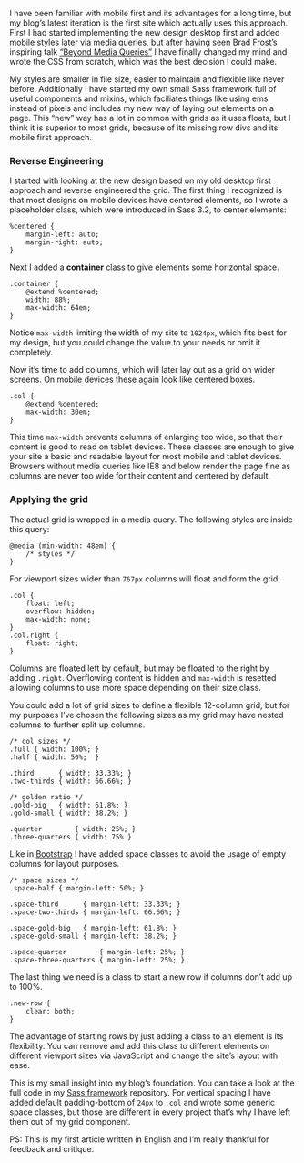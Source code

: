
I have been familiar with mobile first and its advantages for a long time, but my blog’s latest iteration is the first site which actually uses this approach. First I had started implementing the new design desktop first and added mobile styles later via media queries, but after having seen Brad Frost’s inspiring talk [“Beyond Media Queries”](https://vimeo.com/55076713) I have finally changed my mind and wrote the <abbr>CSS</abbr> from scratch, which was the best decision I could make.

My styles are smaller in file size, easier to maintain and flexible like never before. Additionally I have started my own small Sass framework full of useful components and mixins, which faciliates things like using ems instead of pixels and includes my new way of laying out elements on a page. This “new” way has a lot in common with grids as it uses floats, but I think it is superior to most grids, because of its missing row divs and its mobile first approach.

### Reverse Engineering

I started with looking at the new design based on my old desktop first approach and reverse engineered the grid. The first thing I recognized is that most designs on mobile devices have centered elements, so I wrote a placeholder class, which were introduced in Sass 3.2, to center elements:

<pre class="language-css"><code>%centered {
	margin-left: auto;
	margin-right: auto;
}</code></pre>

Next I added a __container__ class to give elements some horizontal space.

<pre class="language-css"><code>.container {
	@extend %centered;
	width: 88%;
	max-width: 64em;
}</code></pre>

Notice `max-width` limiting the width of my site to `1024px`, which fits best for my design, but you could change the value to your needs or omit it completely.

Now it’s time to add columns, which will later lay out as a grid on wider screens. On mobile devices these again look like centered boxes.

<pre class="language-css"><code>.col {
	@extend %centered;
	max-width: 30em;
}</code></pre>

This time `max-width` prevents columns of enlarging too wide, so that their content is good to read on tablet devices. These classes are enough to give your site a basic and readable layout for most mobile and tablet devices. Browsers without media queries like <abbr>IE8</abbr> and below render the page fine as columns are never too wide for their content and centered by default.

### Applying the grid

The actual grid is wrapped in a media query. The following styles are inside this query:

<pre class="language-css"><code>@media (min-width: 48em) {
	/* styles */
}</code></pre>

For viewport sizes wider than `767px` columns will float and form the grid.

<pre class="language-css"><code>.col {
	float: left;
	overflow: hidden;
	max-width: none;
}
.col.right {
	float: right;
}</code></pre>

Columns are floated left by default, but may be floated to the right by adding `.right`. Overflowing content is hidden and `max-width` is resetted allowing columns to use more space depending on their size class.

You could add a lot of grid sizes to define a flexible 12-column grid, but for my purposes I’ve chosen the following sizes as my grid may have nested columns to further split up columns.

<pre class="language-css"><code>/* col sizes */
.full { width: 100%; }
.half { width: 50%;  }

.third      { width: 33.33%; }
.two-thirds { width: 66.66%; }

/* golden ratio */
.gold-big   { width: 61.8%; }
.gold-small { width: 38.2%; }

.quarter        { width: 25%; }
.three-quarters { width: 75% }</code></pre>

Like in [Bootstrap](http://getbootstrap.com) I have added space classes to avoid the usage of empty columns for layout purposes.

<pre class="language-css"><code>/* space sizes */
.space-half { margin-left: 50%; }

.space-third      { margin-left: 33.33%; }
.space-two-thirds { margin-left: 66.66%; }

.space-gold-big   { margin-left: 61.8%; }
.space-gold-small { margin-left: 38.2%; }

.space-quarter        { margin-left: 25%; }
.space-three-quarters { margin-left: 25%; }</code></pre>

The last thing we need is a class to start a new row if columns don’t add up to 100%.

<pre class="language-css"><code>.new-row {
	clear: both;
}</code></pre>

The advantage of starting rows by just adding a class to an element is its flexibility. You can remove and add this class to different elements on different viewport sizes via JavaScript and change the site’s layout with ease.

This is my small insight into my blog’s foundation. You can take a look at the full code in my [Sass framework](https://github.com/maxhoffmann/sass-framework/blob/master/components/grid.scss) repository. For vertical spacing I have added default padding-bottom of `24px` to `.col` and wrote some generic space classes, but those are different in every project that’s why I have left them out of my grid component.

PS: This is my first article written in English and I’m really thankful for feedback and critique.
